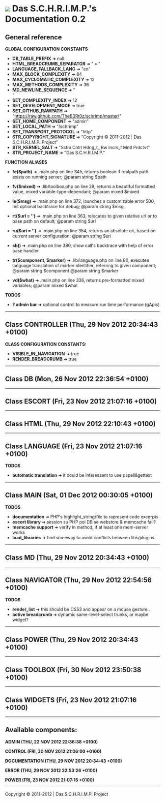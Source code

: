 ![](https://raw.github.com/TheB3Rt0z/schrimp/master/.inc/img/schrimp_favicon_md.ico "") Das S.C.H.R.I.M.P.'s Documentation 0.2  
==============================================================================================================================  
  
  
  
General reference  
-----------------  
  
  
**GLOBAL CONFIGURATION CONSTANTS**  
  
- **DB_TABLE_PREFIX** &#10140; null
- **HTML_BREADCRUMB_SEPARATOR** &#10140; " &raquo; "
- **LANGUAGE_FALLBACK_LANG** &#10140; "en"
- **MAX_BLOCK_COMPLEXITY** &#10140; 84
- **MAX_CYCLOMATIC_COMPLEXITY** &#10140; 12
- **MAX_METHODS_COMPLEXITY** &#10140; 36
- **MD_NEWLINE_SEQUENCE** &#10140; "  
"
- **SET_COMPLEXITY_INDEX** &#10140; 12
- **SET_DEVELOPMENT_MODE** &#10140; true
- **SET_GITHUB_RAWPATH** &#10140; "https://raw.github.com/TheB3Rt0z/schrimp/master/"
- **SET_HOME_COMPONENT** &#10140; "admin"
- **SET_LOCAL_PATH** &#10140; "/schrimp"
- **SET_TRANSPORT_PROTOCOL** &#10140; "http"
- **STR_COPYRIGHT_SIGNATURE** &#10140; "Copyright © 2011-2012 | Das S.C.H.R.I.M.P. Project"
- **STR_KERNEL_SALT** &#10140; "Sstm Cntrl Hdng_t_ Rw Incrs_f Mntl Prdctvt"
- **STR_PROJECT_NAME** &#10140; "Das S.C.H.R.I.M.P."
  
**FUNCTION ALIASES**  
  
- **fe($path)** &#10140; .main.php on line 345,
  returns boolean if realpath path exists on running server;
  @param string $path

- **fv($mixed)** &#10140; .lib/toolbox.php on line 29,
  returns a beautiful formatted value, mixed variable-type-dependant;
  @param mixed $mixed

- **le($msg)** &#10140; .main.php on line 372,
  launches a customizable error 500, mit optional backtrace for debug;
  @param string $msg

- **rt($url = '')** &#10140; .main.php on line 363,
  relocates to given relative url or to base path on default;
  @param string $url

- **ru($uri = '')** &#10140; .main.php on line 354,
  returns an absolute uri, based on current server configuration;
  @param string $uri

- **sb()** &#10140; .main.php on line 380,
  show call's backtrace with help of error base handler

- **tr($component, $marker)** &#10140; .lib/language.php on line 90,
  executes language translation of marker identifier, referring to given component;
  @param string $component
  @param string $marker

- **vd($what)** &#10140; .main.php on line 336,
  returns pre-formatted mixed variables;
  @param mixed $what

  
**TODOS**  
  
- **? admin bar** &#10140; optional control to measure run time performance (gApis)
  
  
***  
  
Class CONTROLLER (Thu, 29 Nov 2012 20:34:43 +0100)  
--------------------------------------------------  
  
  
**CLASS CONFIGURATION CONSTANTS:**  
  
- **VISIBLE_IN_NAVIGATION** &#10140; true
- **RENDER_BREADCRUMB** &#10140; true
  
***  
  
Class DB (Mon, 26 Nov 2012 22:36:54 +0100)  
------------------------------------------  
  
  
  
***  
  
Class ESCORT (Fri, 23 Nov 2012 21:07:16 +0100)  
----------------------------------------------  
  
  
  
***  
  
Class HTML (Thu, 29 Nov 2012 22:10:43 +0100)  
--------------------------------------------  
  
  
  
***  
  
Class LANGUAGE (Fri, 23 Nov 2012 21:07:16 +0100)  
------------------------------------------------  
  
  
**TODOS**  
  
- **automatic translation** &#10140; it could be interessant to use pspell&gettext
  
***  
  
Class MAIN (Sat, 01 Dec 2012 00:30:05 +0100)  
--------------------------------------------  
  
  
**TODOS**  
  
- **documentation** &#10140; PHP's highlight_string/file to rapresent code excerpts
- **escort library** &#10140; session su PHP poi DB se webstore & memcache fail?
- **memcache support** &#10140; verify in method, if at least one mem-server works
- **load_libraries** &#10140; find someway to avoid conflicts between libs/plugins
  
***  
  
Class MD (Thu, 29 Nov 2012 20:34:43 +0100)  
------------------------------------------  
  
  
  
***  
  
Class NAVIGATOR (Thu, 29 Nov 2012 22:54:56 +0100)  
-------------------------------------------------  
  
  
**TODOS**  
  
- **render_list** &#10140; this should be CSS3 and appear on a mouse gesture..
- **active breadcrumb** &#10140; dynamic same-level-select trunks, or maybe widget?
  
***  
  
Class POWER (Thu, 29 Nov 2012 20:34:43 +0100)  
---------------------------------------------  
  
  
  
***  
  
Class TOOLBOX (Fri, 30 Nov 2012 23:50:38 +0100)  
-----------------------------------------------  
  
  
  
***  
  
Class WIDGETS (Fri, 23 Nov 2012 21:07:16 +0100)  
-----------------------------------------------  
  
  
  
***  
  
Available components:  
---------------------  
  
  
**ADMIN (THU, 22 NOV 2012 22:36:38 +0100)**  
  
**CONTROL (FRI, 30 NOV 2012 21:06:00 +0100)**  
  
**DOCUMENTATION (THU, 29 NOV 2012 20:34:43 +0100)**  
  
**ERROR (THU, 29 NOV 2012 22:53:26 +0100)**  
  
**POWER (FRI, 23 NOV 2012 21:07:16 +0100)**  
  
  
***  
  




Copyright © 2011-2012 | Das S.C.H.R.I.M.P. Project  
